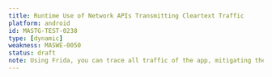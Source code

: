 ```yaml
---
title: Runtime Use of Network APIs Transmitting Cleartext Traffic
platform: android
id: MASTG-TEST-0238
type: [dynamic]
weakness: MASWE-0050
status: draft
note: Using Frida, you can trace all traffic of the app, mitigating the limitation of the dynamic analysis that you do not know which app, or which location is responsible for the traffic. Using Frida (and `.backtrace()`), you can be sure this is from the analyzed app, and know the exact location. A new limitation is then that all relevant networking APIs need to be instrumented.
---
```

